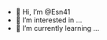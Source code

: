 - 👋 Hi, I’m @Esn41
- 👀 I’m interested in ...
- 🌱 I’m currently learning ...


<!---
Esn41/Esn41 is a ✨ special ✨ repository because its `README.md` (this file) appears on your GitHub profile.
You can click the Preview link to take a look at your changes.
--->
